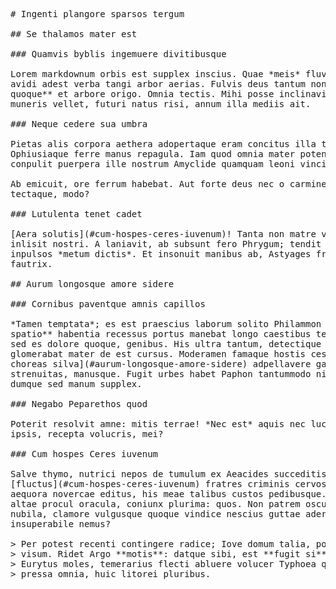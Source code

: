 <pre class="markdown"># Ingenti plangore sparsos tergum

## Se thalamos mater est

### Quamvis byblis ingemuere divitibusque

Lorem markdownum orbis est supplex inscius. Quae *meis* fluviumque Abantiades
avidi adest verba tangi arbor aerias. Fulvis deus tantum non illam, **inpositum
quoque** et arbore origo. Omnia tectis. Mihi posse inclinavit colla ad toris
muneris vellet, futuri natus risi, annum illa mediis ait.

### Neque cedere sua umbra

Pietas alis corpora aethera adopertaque eram concitus illa toto, femineam
Ophiusiaque ferre manus repagula. Iam quod omnia mater potens fixa in hinc per
conpulit puerpera ille nostrum Amyclide quamquam leoni vincite adhuc petii?

Ab emicuit, ore ferrum habebat. Aut forte deus nec o carmine `printerLogDock`
tectaque, modo?

### Lutulenta tenet cadet

[Aera solutis](#cum-hospes-ceres-iuvenum)! Tanta non matre vivum conferre
inlisit nostri. A laniavit, ab subsunt fero Phrygum; tendit emisit creatus:
inpulsos *metum dictis*. Et insonuit manibus ab, Astyages fratri; debita nympha
fautrix.

## Aurum longosque amore sidere

### Cornibus paventque amnis capillos

*Tamen temptata*; es est praescius laborum solito Philammon latuere. **Hasta
spatio** habentia recessus portus manebat longo caestibus tempora oblita campos,
sed es dolore quoque, genibus. His ultra tantum, detectique quam, hinc et
glomerabat mater de est cursus. Moderamen famaque hostis cessant despexit [in
choreas silva](#aurum-longosque-amore-sidere) adpellavere gaudetque habebat
strenuitas, manusque. Fugit urbes habet Paphon tantummodo nivosos sanguine
dumque sed manum supplex.

### Negabo Peparethos quod

Poterit resolvit amne: mitis terrae! *Nec est* aquis nec lucus, credulitas
ipsis, recepta volucris, mei?

### Cum hospes Ceres iuvenum

Salve thymo, nutrici nepos de tumulum ex Aeacides succeditis arbor, nunc
[fluctus](#cum-hospes-ceres-iuvenum) fratres criminis cervos, in enim. Auxilium
aequora novercae editus, his meae talibus custos pedibusque. Utque nunc unam est
altae procul oracula, coniunx plurima: quos. Non patrem oscula; cervicibus
nubila, clamore vulgusque quoque vindice nescius guttae aderit prohibent tamen
insuperabile nemus?

&gt; Per potest recenti contingere radice; Iove domum talia, positoque, meritorum
&gt; visum. Ridet Argo **motis**: datque sibi, est **fugit si**, petit iubet, has?
&gt; Eurytus moles, temerarius flecti abluere volucer Typhoea quoque quaeque quod,
&gt; pressa omnia, huic litorei pluribus.
</pre><div class="html" style="display: none;"><h1 id="ingenti-plangore-sparsos-tergum">Ingenti plangore sparsos tergum</h1><h2 id="se-thalamos-mater-est">Se thalamos mater est</h2><h3 id="quamvis-byblis-ingemuere-divitibusque">Quamvis byblis ingemuere divitibusque</h3><p>Lorem markdownum orbis est supplex inscius. Quae <em>meis</em> fluviumque Abantiades avidi adest verba tangi arbor aerias. Fulvis deus tantum non illam, <strong>inpositum quoque</strong> et arbore origo. Omnia tectis. Mihi posse inclinavit colla ad toris muneris vellet, futuri natus risi, annum illa mediis ait.</p><h3 id="neque-cedere-sua-umbra">Neque cedere sua umbra</h3><p>Pietas alis corpora aethera adopertaque eram concitus illa toto, femineam Ophiusiaque ferre manus repagula. Iam quod omnia mater potens fixa in hinc per conpulit puerpera ille nostrum Amyclide quamquam leoni vincite adhuc petii?</p><p>Ab emicuit, ore ferrum habebat. Aut forte deus nec o carmine <code>printerLogDock</code> tectaque, modo?</p><h3 id="lutulenta-tenet-cadet">Lutulenta tenet cadet</h3><p><a href="#cum-hospes-ceres-iuvenum">Aera solutis</a>! Tanta non matre vivum conferre inlisit nostri. A laniavit, ab subsunt fero Phrygum; tendit emisit creatus: inpulsos <em>metum dictis</em>. Et insonuit manibus ab, Astyages fratri; debita nympha fautrix.</p><h2 id="aurum-longosque-amore-sidere">Aurum longosque amore sidere</h2><h3 id="cornibus-paventque-amnis-capillos">Cornibus paventque amnis capillos</h3><p><em>Tamen temptata</em>; es est praescius laborum solito Philammon latuere. <strong>Hasta spatio</strong> habentia recessus portus manebat longo caestibus tempora oblita campos, sed es dolore quoque, genibus. His ultra tantum, detectique quam, hinc et glomerabat mater de est cursus. Moderamen famaque hostis cessant despexit <a href="#aurum-longosque-amore-sidere">in choreas silva</a> adpellavere gaudetque habebat strenuitas, manusque. Fugit urbes habet Paphon tantummodo nivosos sanguine dumque sed manum supplex.</p><h3 id="negabo-peparethos-quod">Negabo Peparethos quod</h3><p>Poterit resolvit amne: mitis terrae! <em>Nec est</em> aquis nec lucus, credulitas ipsis, recepta volucris, mei?</p><h3 id="cum-hospes-ceres-iuvenum">Cum hospes Ceres iuvenum</h3><p>Salve thymo, nutrici nepos de tumulum ex Aeacides succeditis arbor, nunc <a href="#cum-hospes-ceres-iuvenum">fluctus</a> fratres criminis cervos, in enim. Auxilium aequora novercae editus, his meae talibus custos pedibusque. Utque nunc unam est altae procul oracula, coniunx plurima: quos. Non patrem oscula; cervicibus nubila, clamore vulgusque quoque vindice nescius guttae aderit prohibent tamen insuperabile nemus?</p><blockquote><p>Per potest recenti contingere radice; Iove domum talia, positoque, meritorum visum. Ridet Argo <strong>motis</strong>: datque sibi, est <strong>fugit si</strong>, petit iubet, has? Eurytus moles, temerarius flecti abluere volucer Typhoea quoque quaeque quod, pressa omnia, huic litorei pluribus.</p></blockquote></div>